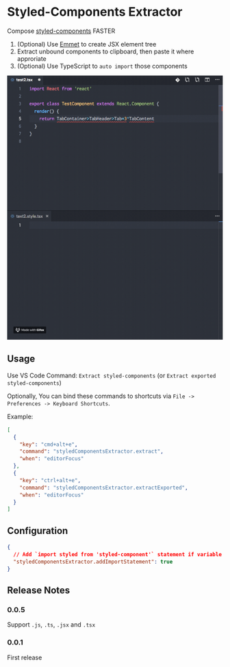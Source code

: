 # Styled-Components Extractor

Compose [styled-components](https://www.styled-components.com/) FASTER

1. (Optional) Use [Emmet](https://emmet.io/) to create JSX element tree
2. Extract unbound components to clipboard, then paste it where approriate
3. (Optional) Use TypeScript to `auto import` those components

![screenshot](images/screenshot.gif)

## Usage

Use VS Code Command: `Extract styled-components` (or `Extract exported styled-components`)

Optionally, You can bind these commands to shortcuts via `File -> Preferences -> Keyboard Shortcuts`.

Example:

```json
[
  {
    "key": "cmd+alt+e",
    "command": "styledComponentsExtractor.extract",
    "when": "editorFocus"
  },
  {
    "key": "ctrl+alt+e",
    "command": "styledComponentsExtractor.extractExported",
    "when": "editorFocus"
  }
]
```

## Configuration

```json
{
  // Add `import styled from 'styled-component'` statement if variable `styled` is unbound
  "styledComponentsExtractor.addImportStatement": true
}
```

## Release Notes

### 0.0.5

Support `.js`, `.ts`, `.jsx` and `.tsx`

### 0.0.1

First release
